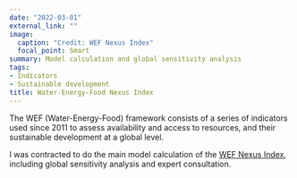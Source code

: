 ```yaml
---
date: "2022-03-01"
external_link: ""
image:
  caption: "Credit: WEF Nexus Index"
  focal_point: Smart
summary: Model calculation and global sensitivity analysis
tags:
- Indicators
- Sustainable development
title: Water-Energy-Food Nexus Index
---
```


The WEF (Water-Energy-Food) framework consists of a series of indicators used since 2011 to assess availability and access to resources, and their sustainable development at a global level.

I was contracted to do the main model calculation of the [WEF Nexus Index](https://www.wefnexusindex.org/), including global sensitivity analysis and expert consultation.

